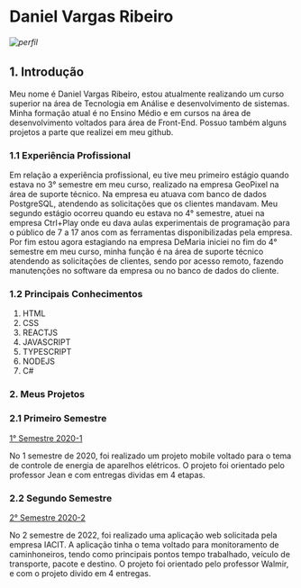 
# Daniel Vargas Ribeiro

###### ![perfil](https://github.com/DanVargaa/Portfolio-APIs/blob/main/Imagem1.jpg)
 

## 1. Introdução

Meu nome é Daniel Vargas Ribeiro, estou atualmente realizando um curso superior na área de Tecnologia em Análise e desenvolvimento de sistemas. Minha formação atual é no Ensino Médio e em cursos na área de desenvolvimento voltados para área de Front-End. Possuo também alguns projetos a parte que realizei em meu github.

### 1.1 Experiência Profissional

Em relação a experiência profissional, eu tive meu primeiro estágio quando estava no 3° semestre em meu curso, realizado na empresa GeoPixel na área de suporte técnico. Na empresa eu atuava com banco de dados PostgreSQL, atendendo as solicitações que os clientes mandavam. Meu segundo estágio ocorreu quando eu estava no 4° semestre, atuei na empresa Ctrl+Play onde eu dava aulas experimentais de programação para o público de 7 a 17 anos com as ferramentas disponibilizadas pela empresa. Por fim estou agora estagiando na empresa DeMaria iniciei no fim do 4° semestre em meu curso, minha função é na área de suporte técnico atendendo as solicitações de clientes, sendo por acesso remoto, fazendo manutenções no software da empresa ou no banco de dados do cliente.


### 1.2 Principais Conhecimentos

1. HTML
2. CSS
3. REACTJS
4. JAVASCRIPT
5. TYPESCRIPT
6. NODEJS
7. C#

### 2. Meus Projetos

### 2.1 Primeiro Semestre

<a href='https://github.com/DanVargaa/Portfolio-APIs/tree/Primeiro-API-2020-1'> 1° Semestre 2020-1</a>

No 1 semestre de 2020, foi realizado um projeto mobile voltado para o tema de controle de energia de aparelhos elétricos. O projeto foi orientado pelo professor Jean e com entregas dividas em 4 etapas.

### 2.2 Segundo Semestre

<a href='https://github.com/DanVargaa/Portfolio-APIs/tree/Segundo-API-2021-2'> 2° Semestre 2020-2</a>

No 2 semestre de 2022, foi realizado uma aplicação web solicitada pela empresa IACIT. A aplicação tinha o tema voltado para monitoramento de caminhoneiros, tendo como principais pontos tempo trabalhado, veículo de transporte, pacote e destino. O projeto foi orientado pelo professor Walmir, e com o projeto divido em 4 entregas.

